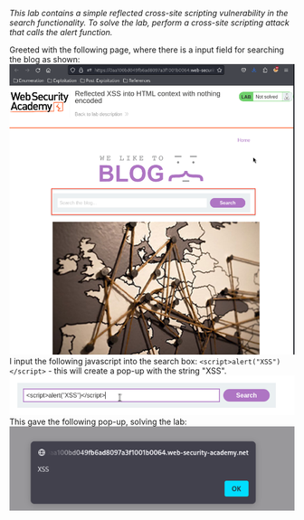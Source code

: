 *This lab contains a simple reflected cross-site scripting vulnerability in the search functionality.
To solve the lab, perform a cross-site scripting attack that calls the alert function.*

Greeted with the following page, where there is a input field for searching the blog as shown:
![Screenshot 2024-05-13 at 6.01.40 PM](images/Screenshot%202024-05-13%20at%206.01.40%20PM.png)
I input the following javascript into the search box:
`<script>alert("XSS")</script>` - this will create a pop-up with the string "XSS". 
![Screenshot 2024-05-13 at 6.03.54 PM](images/Screenshot%202024-05-13%20at%206.03.54%20PM.png)
This gave the following pop-up, solving the lab:
![Screenshot 2024-05-13 at 6.04.16 PM](images/Screenshot%202024-05-13%20at%206.04.16%20PM.png)
